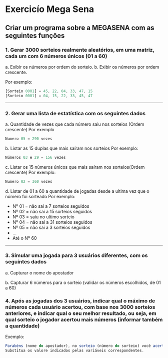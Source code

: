 # Exercicío Mega Sena

## Criar um programa sobre a MEGASENA com as seguintes funções

### 1. Gerar 3000 sorteios realmente aleatórios, em uma matriz, cada um com 6 números únicos (01 a 60)
a. Exibir os números por ordem do sorteio.
b. Exibir os números por ordem crescente.

Por exemplo:
```javascript
[Sorteio 0001] = 45, 22, 04, 33, 47, 15
[Sorteio 0001] = 04, 15, 22, 33, 45, 47
```
---

### 2. Gerar uma lista de estatística com os seguintes dados
a. Quantidade de vezes que cada número saiu nos sorteios (Ordem crescente)
Por exemplo
```javascript
Numero 05 = 290 vezes
```
b. Listar as 15 duplas que mais saíram nos sorteios
Por exemplo:
```javascript
Números 03 e 29 = 156 vezes
```
c. Listar os 15 números únicos que mais saíram nos sorteios(Ordem crescente)
Por exemplo:
```javascript
Numero 02 = 360 vezes
```
d. Listar de 01 a 60 a quantidade de jogadas desde a ultima vez que o número foi sorteado
Por exemplo:
* Nº 01 = não sai a 7 sorteios seguidos
* Nº 02 = não sai a 15 sorteios seguidos
* Nº 03 = saiu no ultimo sorteio
* Nº 04 = não sai a 31 sorteios seguidos
* Nº 05 = não sai a 3 sorteios seguidos
* ...
* Até o Nº 60

---
### 3. Simular uma jogada para 3 usuários diferentes, com os seguintes dados
a. Capturar o nome do apostador

b. Capturar 6 números para o sorteio (validar os números escolhidos, de 01 a 60)

### 4. Após as jogadas dos 3 usuários, indicar qual o máximo de números cada usuário acertou, com base nos 3000 sorteios anteriores, e indicar qual o seu melhor resultado, ou seja, em qual sorteio o jogador acertou mais números (informar também a quantidade)

Exemplo:

```javascript
Parabéns (nome do apostador), no sorteio (número do sorteio) você acertou (quantidade de números números!)
Substitua os valore indicados pelas variáveis correspondentes.
```
